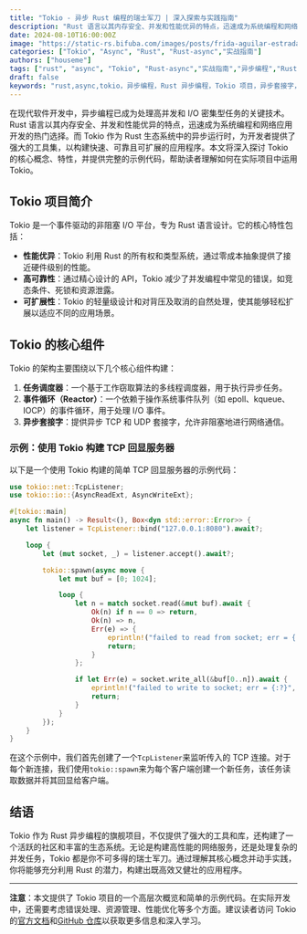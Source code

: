 ```yaml
---
title: "Tokio - 异步 Rust 编程的瑞士军刀 | 深入探索与实践指南"
description: "Rust 语言以其内存安全、并发和性能优异的特点，迅速成为系统编程和网络应用开发的热门选择。而 Tokio 作为 Rust 生态系统中的异步运行时，为开发者提供了强大的工具集，以构建快速、可靠且可扩展的应用程序。本文将深入探讨 Tokio 的核心概念、特性，并提供完整的示例代码，帮助读者理解如何在实际项目中运用 Tokio。"
date: 2024-08-10T16:00:00Z
image: "https://static-rs.bifuba.com/images/posts/frida-aguilar-estrada-sMV0Rv4UKKY-unsplash.jpg"
categories: ["Tokio", "Async", "Rust", "Rust-async","实战指南"]
authors: ["houseme"]
tags: ["rust", "async", "Tokio", "Rust-async","实战指南","异步编程","Rust 异步编程","Tokio 项目","异步套接字","任务调度器","事件循环","异步 Rust 编程"]
draft: false
keywords: "rust,async,tokio，异步编程，Rust 异步编程，Tokio 项目，异步套接字，任务调度器，事件循环，异步 Rust 编程,实战指南"
---
```


在现代软件开发中，异步编程已成为处理高并发和 I/O 密集型任务的关键技术。Rust 语言以其内存安全、并发和性能优异的特点，迅速成为系统编程和网络应用开发的热门选择。而 Tokio 作为 Rust 生态系统中的异步运行时，为开发者提供了强大的工具集，以构建快速、可靠且可扩展的应用程序。本文将深入探讨 Tokio 的核心概念、特性，并提供完整的示例代码，帮助读者理解如何在实际项目中运用 Tokio。

## Tokio 项目简介

Tokio 是一个事件驱动的非阻塞 I/O 平台，专为 Rust 语言设计。它的核心特性包括：

- **性能优异**：Tokio 利用 Rust 的所有权和类型系统，通过零成本抽象提供了接近硬件级别的性能。
- **高可靠性**：通过精心设计的 API，Tokio 减少了并发编程中常见的错误，如竞态条件、死锁和资源泄露。
- **可扩展性**：Tokio 的轻量级设计和对背压及取消的自然处理，使其能够轻松扩展以适应不同的应用场景。

## Tokio 的核心组件

Tokio 的架构主要围绕以下几个核心组件构建：

1. **任务调度器**：一个基于工作窃取算法的多线程调度器，用于执行异步任务。
2. **事件循环（Reactor）**：一个依赖于操作系统事件队列（如 epoll、kqueue、IOCP）的事件循环，用于处理 I/O 事件。
3. **异步套接字**：提供异步 TCP 和 UDP 套接字，允许非阻塞地进行网络通信。

### 示例：使用 Tokio 构建 TCP 回显服务器

以下是一个使用 Tokio 构建的简单 TCP 回显服务器的示例代码：

```rust
use tokio::net::TcpListener;
use tokio::io::{AsyncReadExt, AsyncWriteExt};

#[tokio::main]
async fn main() -> Result<(), Box<dyn std::error::Error>> {
    let listener = TcpListener::bind("127.0.0.1:8080").await?;

    loop {
        let (mut socket, _) = listener.accept().await?;

        tokio::spawn(async move {
            let mut buf = [0; 1024];

            loop {
                let n = match socket.read(&mut buf).await {
                    Ok(n) if n == 0 => return,
                    Ok(n) => n,
                    Err(e) => {
                        eprintln!("failed to read from socket; err = {:?}", e);
                        return;
                    }
                };

                if let Err(e) = socket.write_all(&buf[0..n]).await {
                    eprintln!("failed to write to socket; err = {:?}", e);
                    return;
                }
            }
        });
    }
}
```

在这个示例中，我们首先创建了一个`TcpListener`来监听传入的 TCP 连接。对于每个新连接，我们使用`tokio::spawn`来为每个客户端创建一个新任务，该任务读取数据并将其回显给客户端。

## 结语

Tokio 作为 Rust 异步编程的旗舰项目，不仅提供了强大的工具和库，还构建了一个活跃的社区和丰富的生态系统。无论是构建高性能的网络服务，还是处理复杂的并发任务，Tokio 都是你不可多得的瑞士军刀。通过理解其核心概念并动手实践，你将能够充分利用 Rust 的潜力，构建出既高效又健壮的应用程序。

---

**注意**：本文提供了 Tokio 项目的一个高层次概览和简单的示例代码。在实际开发中，还需要考虑错误处理、资源管理、性能优化等多个方面。建议读者访问 Tokio 的[官方文档](https://tokio.rs/)和[GitHub 仓库](https://github.com/tokio-rs/tokio)以获取更多信息和深入学习。
